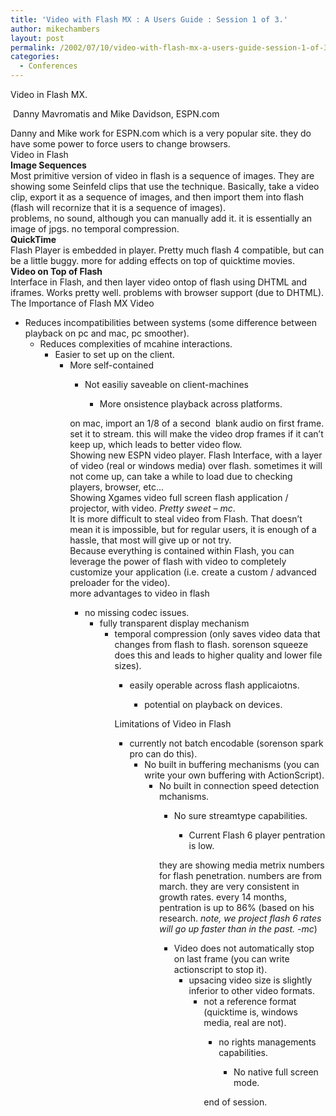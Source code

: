 ```yaml
---
title: 'Video with Flash MX : A Users Guide : Session 1 of 3.'
author: mikechambers
layout: post
permalink: /2002/07/10/video-with-flash-mx-a-users-guide-session-1-of-3/
categories:
  - Conferences
---
```



Video in Flash MX.  
<!--StartFragment -->&nbsp;Danny Mavromatis and Mike Davidson, ESPN.com

  
Danny and Mike work for ESPN.com which is a very popular site. they do have some power to force users to change browsers.  
Video in Flash  
**Image Sequences**  
Most primitive version of video in flash is a sequence of images. They are showing some Seinfeld clips that use the technique. Basically, take a video clip, export it as a sequence of images, and then import them into flash (flash will recornize that it is a sequence of images).  
problems, no sound, although you can manually add it. it is essentially an image of jpgs. no temporal compression.  
**QuickTime**  
Flash Player is embedded in player. Pretty much flash 4 compatible, but can be a little buggy. more for adding effects on top of quicktime movies.  
**Video on Top of Flash**  
Interface in Flash, and then layer video ontop of flash using DHTML and iframes. Works pretty well. problems with browser support (due to DHTML).  
The Importance of Flash MX Video  
  
*   Reduces incompatibilities between systems (some difference between playback on pc and mac, pc smoother).  
    *   Reduces complexities of mcahine interactions.  
        *   Easier to set up on the client.  
            *   More self-contained  
                *   Not easiliy saveable on client-machines  
                    *   More onsistence playback across platforms.</UL>
                      
                    on mac, import an 1/8 of a second&nbsp; blank audio on first frame. set it to stream. this will make the video drop frames if it can&#8217;t keep up, which leads to better video flow.  
                    Showing new ESPN video player. Flash Interface, with a layer of video (real or windows media) over flash. sometimes it will not come up, can take a while to load due to checking players, browser, etc...  
                    Showing Xgames video full screen flash application / projector, with video. *Pretty sweet &#8211; mc*.  
                    It is more difficult to steal video from Flash. That doesn&#8217;t mean it is impossible, but for regular users, it is enough of a hassle, that most will give up or not try.  
                    Because everything is contained within Flash, you can leverage the power of flash with video to completely customize your application (i.e. create a custom / advanced preloader for the video).  
                    more advantages to video in flash  
                      
                    *   no missing codec issues.  
                        *   fully transparent display mechanism  
                            *   temporal compression (only saves video data that changes from flash to flash. sorenson squeeze does this and leads to higher quality and lower file sizes).  
                                *   easily operable across flash applicaiotns.  
                                    *   potential on playback on devices.</UL>
                                      
                                    Limitations of Video in Flash  
                                      
                                    *   currently not batch encodable (sorenson spark pro can do this).  
                                        *   No built in buffering mechanisms (you can write your own buffering with ActionScript).  
                                            *   No built in connection speed detection mchanisms.  
                                                *   No sure streamtype capabilities.  
                                                    *   Current Flash 6 player pentration is low.</UL>
                                                      
                                                    they are showing media metrix numbers for flash penetration. numbers are from march. they are very consistent in growth rates. every 14 months, pentration is up to 86% (based on his research. *note, we project flash 6 rates will go up faster than in the past. -mc*)  
                                                      
                                                    *   Video does not automatically stop on last frame (you can write actionscript to stop it).  
                                                        *   upsacing video size is slightly inferior to other video formats.  
                                                            *   not a reference format (quicktime is, windows media, real are not).  
                                                                *   no rights managements capabilities.  
                                                                    *   No native full screen mode. </UL>
                                                                      
                                                                    end of session.</p>